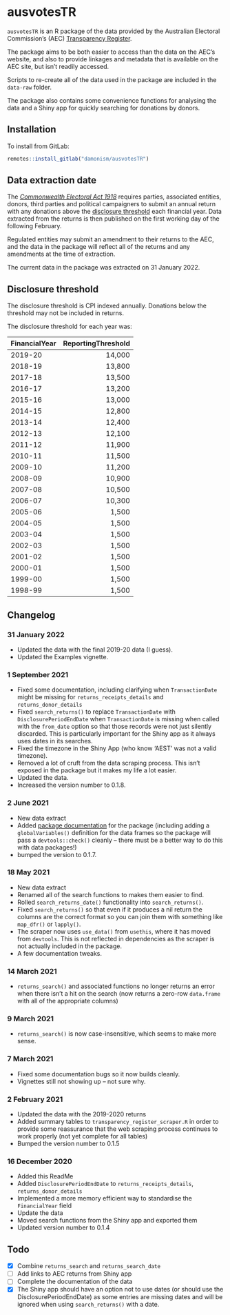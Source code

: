 ausvotesTR
================

`ausvotesTR` is an R package of the data provided by the Australian
Electoral Commission’s (AEC) [Transparency
Register](https://transparency.aec.gov.au/).

The package aims to be both easier to access than the data on the AEC’s
website, and also to provide linkages and metadata that is available on
the AEC site, but isn’t readily accessed.

Scripts to re-create all of the data used in the package are included in
the `data-raw` folder.

The package also contains some convenience functions for analysing the
data and a Shiny app for quickly searching for donations by donors.

## Installation

To install from GitLab:

``` r
remotes::install_gitlab("damonism/ausvotesTR")
```

## Data extraction date

The [*Commonwealth Electoral Act
1918*](https://www.legislation.gov.au/Latest/C2019C00103) requires
parties, associated entities, donors, third parties and political
campaigners to submit an annual return with any donations above the
[disclosure
threshold](https://www.aec.gov.au/Parties_and_Representatives/public_funding/threshold.htm)
each financial year. Data extracted from the returns is then published
on the first working day of the following February.

Regulated entities may submit an amendment to their returns to the AEC,
and the data in the package will reflect all of the returns and any
amendments at the time of extraction.

The current data in the package was extracted on 31 January 2022.

## Disclosure threshold

The disclosure threshold is CPI indexed annually. Donations below the
threshold may not be included in returns.

The disclosure threshold for each year was:

| FinancialYear | ReportingThreshold |
|:--------------|-------------------:|
| 2019-20       |             14,000 |
| 2018-19       |             13,800 |
| 2017-18       |             13,500 |
| 2016-17       |             13,200 |
| 2015-16       |             13,000 |
| 2014-15       |             12,800 |
| 2013-14       |             12,400 |
| 2012-13       |             12,100 |
| 2011-12       |             11,900 |
| 2010-11       |             11,500 |
| 2009-10       |             11,200 |
| 2008-09       |             10,900 |
| 2007-08       |             10,500 |
| 2006-07       |             10,300 |
| 2005-06       |              1,500 |
| 2004-05       |              1,500 |
| 2003-04       |              1,500 |
| 2002-03       |              1,500 |
| 2001-02       |              1,500 |
| 2000-01       |              1,500 |
| 1999-00       |              1,500 |
| 1998-99       |              1,500 |

## Changelog

### 31 January 2022

-   Updated the data with the final 2019-20 data (I guess).
-   Updated the Examples vignette.

### 1 September 2021

-   Fixed some documentation, including clarifying when
    `TransactionDate` might be missing for `returns_receipts_details`
    and `returns_donor_details`
-   Fixed `search_returns()` to replace `TransactionDate` with
    `DisclosurePeriodEndDate` when `TransactionDate` is missing when
    called with the `from_date` option so that those records were not
    just silently discarded. This is particularly important for the
    Shiny app as it always uses dates in its searches.
-   Fixed the timezone in the Shiny App (who know ‘AEST’ was not a valid
    timezone).
-   Removed a lot of cruft from the data scraping process. This isn’t
    exposed in the package but it makes my life a lot easier.
-   Updated the data.
-   Increased the version number to 0.1.8.

### 2 June 2021

-   New data extract
-   Added [package
    documentation](https://r-pkgs.org/man.html#man-packages) for the
    package (including adding a `globalVariables()` definition for the
    data frames so the package will pass a `devtools::check()` cleanly –
    there must be a better way to do this with data packages!)
-   bumped the version to 0.1.7.

### 18 May 2021

-   New data extract
-   Renamed all of the search functions to makes them easier to find.
-   Rolled `search_returns_date()` functionality into
    `search_returns()`.
-   Fixed `search_returns()` so that even if it produces a nil return
    the columns are the correct format so you can join them with
    something like `map_dfr()` or `lapply()`.
-   The scraper now uses `use_data()` from `usethis`, where it has moved
    from `devtools`. This is not reflected in dependencies as the
    scraper is not actually included in the package.
-   A few documentation tweaks.

### 14 March 2021

-   `returns_search()` and associated functions no longer returns an
    error when there isn’t a hit on the search (now returns a zero-row
    `data.frame` with all of the appropriate columns)

### 9 March 2021

-   `returns_search()` is now case-insensitive, which seems to make more
    sense.

### 7 March 2021

-   Fixed some documentation bugs so it now builds cleanly.
-   Vignettes still not showing up – not sure why.

### 2 February 2021

-   Updated the data with the 2019-2020 returns
-   Added summary tables to `transparency_register_scraper.R` in order
    to provide some reassurance that the web scraping process continues
    to work properly (not yet complete for all tables)
-   Bumped the version number to 0.1.5

### 16 December 2020

-   Added this ReadMe
-   Added `DisclosurePeriodEndDate` to `returns_receipts_details`,
    `returns_donor_details`
-   Implemented a more memory efficient way to standardise the
    `FinancialYear` field
-   Update the data
-   Moved search functions from the Shiny app and exported them
-   Updated version number to 0.1.4

## Todo

-   [x] Combine `returns_search` and `returns_search_date`
-   [ ] Add links to AEC returns from Shiny app
-   [ ] Complete the documentation of the data
-   [x] The Shiny app should have an option not to use dates (or should
    use the DisclosurePeriodEndDate) as some entries are missing dates
    and will be ignored when using `search_returns()` with a date.
